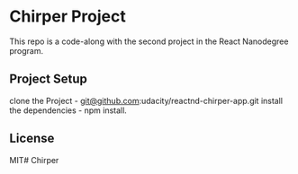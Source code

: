 # Chirper Project

This repo is a code-along with the second project in the React Nanodegree program.

## Project Setup

clone the Project - git@github.com:udacity/reactnd-chirper-app.git
install the dependencies - npm install.

## License

MIT# Chirper
